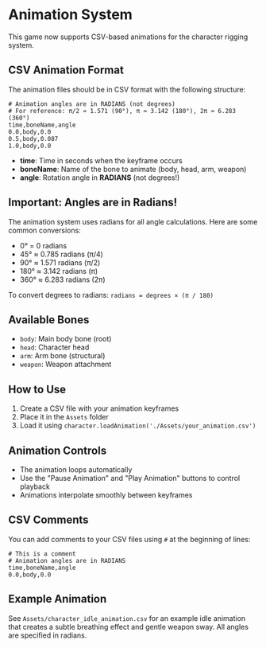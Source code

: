 # Animation System

This game now supports CSV-based animations for the character rigging system.

## CSV Animation Format

The animation files should be in CSV format with the following structure:

```csv
# Animation angles are in RADIANS (not degrees)
# For reference: π/2 ≈ 1.571 (90°), π ≈ 3.142 (180°), 2π ≈ 6.283 (360°)
time,boneName,angle
0.0,body,0.0
0.5,body,0.087
1.0,body,0.0
```

- **time**: Time in seconds when the keyframe occurs
- **boneName**: Name of the bone to animate (body, head, arm, weapon)
- **angle**: Rotation angle in **RADIANS** (not degrees!)

## Important: Angles are in Radians!

The animation system uses radians for all angle calculations. Here are some common conversions:

- 0° = 0 radians
- 45° ≈ 0.785 radians (π/4)
- 90° ≈ 1.571 radians (π/2)  
- 180° ≈ 3.142 radians (π)
- 360° ≈ 6.283 radians (2π)

To convert degrees to radians: `radians = degrees × (π / 180)`

## Available Bones

- `body`: Main body bone (root)
- `head`: Character head
- `arm`: Arm bone (structural)
- `weapon`: Weapon attachment

## How to Use

1. Create a CSV file with your animation keyframes
2. Place it in the `Assets` folder
3. Load it using `character.loadAnimation('./Assets/your_animation.csv')`

## Animation Controls

- The animation loops automatically
- Use the "Pause Animation" and "Play Animation" buttons to control playback
- Animations interpolate smoothly between keyframes

## CSV Comments

You can add comments to your CSV files using `#` at the beginning of lines:

```csv
# This is a comment
# Animation angles are in RADIANS
time,boneName,angle
0.0,body,0.0
```

## Example Animation

See `Assets/character_idle_animation.csv` for an example idle animation that creates a subtle breathing effect and gentle weapon sway. All angles are specified in radians.
